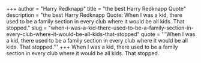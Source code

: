 +++
author = "Harry Redknapp"
title = "the best Harry Redknapp Quote"
description = "the best Harry Redknapp Quote: When I was a kid, there used to be a family section in every club where it would be all kids. That stopped."
slug = "when-i-was-a-kid-there-used-to-be-a-family-section-in-every-club-where-it-would-be-all-kids-that-stopped"
quote = '''When I was a kid, there used to be a family section in every club where it would be all kids. That stopped.'''
+++
When I was a kid, there used to be a family section in every club where it would be all kids. That stopped.
